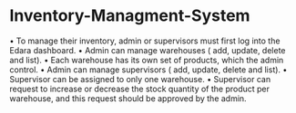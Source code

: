 # Inventory-Managment-System
• To manage their inventory, admin or supervisors must first log into the Edara dashboard. 
• Admin can manage warehouses ( add, update, delete and list). 
• Each warehouse has its own set of products, which the admin control. 
• Admin can manage supervisors ( add, update, delete and list). 
• Supervisor can be assigned to only one warehouse. 
• Supervisor can request to increase or decrease the stock quantity of the product per warehouse, 
and this request should be approved by the admin. 
